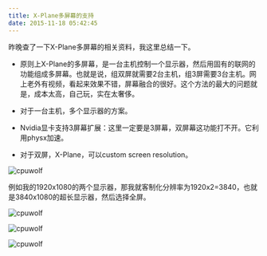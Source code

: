 ```yaml
---
title: X-Plane多屏幕的支持
date: 2015-11-18 05:42:45
---
```


昨晚查了一下X-Plane多屏幕的相关资料，我这里总结一下。

* 原则上X-Plane的多屏幕，是一台主机控制一个显示器，然后用固有的联网的功能组成多屏幕。也就是说，组双屏就需要2台主机，组3屏需要3台主机。网上老外有视频，看起来效果不错，屏幕融合的很好。这个方法的最大的问题就是，成本太高，自己玩，实在太奢侈。
* 对于一台主机，多个显示器的方案。


* Nvidia显卡支持3屏幕扩展：这里一定要是3屏幕，双屏幕这功能打不开。它利用physx加速。
* 对于双屏，X-Plane，可以custom screen resolution。

![cpuwolf](/images/data/attachment/201511/18/222912ejo1fs1sgj1djl5s.jpg)

例如我的1920x1080的两个显示器，那我就客制化分辨率为1920x2=3840，也就是3840x1080的超长显示器，然后选择全屏。

![cpuwolf](/images/data/attachment/201511/18/223709ea5ab5rxqabkzj2b.jpg)


![cpuwolf](/images/data/attachment/201511/18/224143x3r3il2o444lz6l8.jpg)

![cpuwolf](/images/data/attachment/201511/18/224830osb33c20pmosmg89.jpg)





